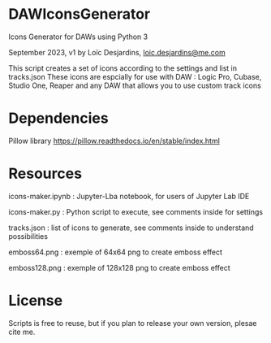 # DAWIconsGenerator

Icons Generator for DAWs using Python 3

September 2023, v1
by Loïc Desjardins, loic.desjardins@me.com

This script creates a set of icons according to the settings and list in tracks.json
These icons are espcially for use with DAW : Logic Pro, Cubase, Studio One, Reaper and any DAW that allows you to use custom track icons

# Dependencies
Pillow library
https://pillow.readthedocs.io/en/stable/index.html

# Resources
icons-maker.ipynb : Jupyter-Lba notebook, for users of Jupyter Lab IDE 

icons-maker.py : Python script to execute, see comments inside for settings

tracks.json : list of icons to generate, see comments inside to understand possibilities

emboss64.png : exemple of 64x64 png to create emboss effect

emboss128.png : exemple of 128x128 png to create emboss effect

# License
Scripts is free to reuse, but if you plan to release your own version, plesae cite me.


